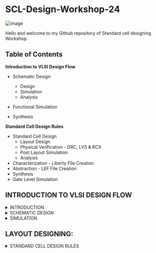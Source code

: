 # SCL-Design-Workshop-24

![image](https://github.com/Tawfeeq2507/SCL-Design-Workshop-24/assets/142083027/b76430f9-a1a2-4d99-bb7d-5af8c24bd7db) 

Hello and welcome to my Github repository of Standard cell designing Workshop.

## Table of Contents

**Introduction to VLSI Design Flow**
+ Schematic Design
  - Design
  - Simulation
  - Analysis

+ Functional Simulation
+ Synthesis

**Standard Cell Design Rules**
+ Standard Cell Design
  - Layout Design
  - Physical Verification - DRC, LVS & RCX
  - Post Layout Simulation
  - Analysis
+ Characterization - Liberty File Creation
+ Abstraction - LEF File Creation
+ Synthesis
+ Gate Level Simulation
 
## INTRODUCTION TO VLSI DESIGN FLOW
<details>
<summary> INTRODUCTION </summary>
In VLSI Design flow we have two types of Design flows:

1) ASIC - **Application Specific Integrated Circuits** 
2) GPIC - **General Purpose Integrated Circuits**

**Difference Between ASIC and GPIC**

![image](https://github.com/Tawfeeq2507/SCL-Design-Workshop-24/assets/142083027/83f03318-062d-4af0-94dc-02ff1d90112e)

**Design Styles**
In Design flow we have Different Styles of Designing:

![image](https://github.com/Tawfeeq2507/SCL-Design-Workshop-24/assets/142083027/94284881-f70a-4744-8367-b72f15a2052a)

1) **Full Custom Design:** we start designing from the Transistor Level with advantages as very high time and high performance as each and every parameter can be modified.
2) **Semi Custom Design:** under semi custom design we have:
- Standard Cell Based Design.
- Gate Array Based Design.
- FPGA Based Design. 

In this workshop we focus only on the Standard Cell Based Designing.

</details>

<details>
<summary>SCHEMATIC DESIGN</summary>

In Schematic Design we Design the schematic of the Gates using Transistors and we Design these using the CMOS logic where we have pull up network and a pulldown Network and Name them according to the Industrial Standard Naming of Cells:

![image](https://github.com/Tawfeeq2507/SCL-Design-Workshop-24/assets/142083027/c15de560-6f99-449f-88b0-17e1143bbc58)

**DESIGNS**

1) INV1X1:

![image](https://github.com/Tawfeeq2507/SCL-Design-Workshop-24/assets/142083027/73489db2-e708-4177-8c47-1cf8f1dc89f5)

![image](https://github.com/Tawfeeq2507/SCL-Design-Workshop-24/assets/142083027/db816eef-2f94-4684-8c97-c3b5be31ef77)

Similarly we can design schematic for higher Driving Strength:

**Driving Strength:**
Driving Strength means "driving capacity" of the logic gate, ie if we have 4 NANDS connected to our logic gate to drive them we need wud need enuff driving strength which will lead to the formation of channel in them.The driving strength of a standard cell is determined by various factors including the size and layout of transistors within the cell, the power supply voltage, and the load capacitance it needs to drive. Cells with higher driving strength can handle larger loads and are typically used in critical paths of the design where timing and signal integrity are crucial.
   
2) INV1X2:
we increase the aspect ratio twice to get double the driving rate

![image](https://github.com/Tawfeeq2507/SCL-Design-Workshop-24/assets/142083027/3edc6c5d-dbcd-43cc-bc15-4148dfc3b022)

![image](https://github.com/Tawfeeq2507/SCL-Design-Workshop-24/assets/142083027/a64ff788-03e4-4a9f-a53b-78db42910489)

3) INV1X3:

![image](https://github.com/Tawfeeq2507/SCL-Design-Workshop-24/assets/142083027/1c732e48-20b9-46b4-91c2-d8fa0ea080c5)

![image](https://github.com/Tawfeeq2507/SCL-Design-Workshop-24/assets/142083027/165490fd-ed9f-46bc-b27a-64a5c7cd18cd)

4) INV1X4:

![image](https://github.com/Tawfeeq2507/SCL-Design-Workshop-24/assets/142083027/819190c1-a541-4083-8655-f4168150efc3)

![image](https://github.com/Tawfeeq2507/SCL-Design-Workshop-24/assets/142083027/b9b923e4-2248-4a85-b1da-72cc6e1d3fab)

5) NAND2X1:

![image](https://github.com/Tawfeeq2507/SCL-Design-Workshop-24/assets/142083027/1c592579-aea3-4579-b527-87ead55dc2fb)

6) NAND2X2:

![image](https://github.com/Tawfeeq2507/SCL-Design-Workshop-24/assets/142083027/82206417-7edc-40c9-baa4-242ec03b98a8)

7) NOR2X1:

![image](https://github.com/Tawfeeq2507/SCL-Design-Workshop-24/assets/142083027/0a1f6879-ed29-416a-9ae4-6212c836543f)

![image](https://github.com/Tawfeeq2507/SCL-Design-Workshop-24/assets/142083027/d515f451-f54d-4839-8f77-0fe991324f73)


8) NOR2X2:

![image](https://github.com/Tawfeeq2507/SCL-Design-Workshop-24/assets/142083027/1e14ac8e-689d-485b-8bcd-72ee286abbe2)

![image](https://github.com/Tawfeeq2507/SCL-Design-Workshop-24/assets/142083027/1b8fe776-f849-4ab1-87b4-7f5af4fe606f)

9) AND2X1:

![image](https://github.com/Tawfeeq2507/SCL-Design-Workshop-24/assets/142083027/4877bbd2-38f1-4dd3-b17e-4d66954dee5e)

![image](https://github.com/Tawfeeq2507/SCL-Design-Workshop-24/assets/142083027/a8c37e36-4d1d-45b2-853d-ea0b85918220)

10) AND2X2:

![image](https://github.com/Tawfeeq2507/SCL-Design-Workshop-24/assets/142083027/c8938b0c-9ef9-47bb-b172-569136ec65e8)

![image](https://github.com/Tawfeeq2507/SCL-Design-Workshop-24/assets/142083027/f603563d-e8ca-417d-b0e2-712887564320)

11) OR2X1:

![image](https://github.com/Tawfeeq2507/SCL-Design-Workshop-24/assets/142083027/2b4df79d-76be-4385-80f9-c15cb07a11c9)

![image](https://github.com/Tawfeeq2507/SCL-Design-Workshop-24/assets/142083027/f67ccc4a-ccb9-4386-9502-2426d6d9f791)

12) OR2X2:

![image](https://github.com/Tawfeeq2507/SCL-Design-Workshop-24/assets/142083027/fe501b98-8431-4f1b-ba54-e69fd2d0eda4)

![image](https://github.com/Tawfeeq2507/SCL-Design-Workshop-24/assets/142083027/c6cd8a76-8cf7-49b6-85f3-edad898b3ab6)

</details>

<details>
<summary> SIMULATION </summary>

For Simulating the Designed Schematic designs we will Follow the steps given Below:

STEP 1:

Create a Cellview Symbol of the Designed Schematic with required Input and Output pins Generated.

STEP 2: 

Create a new TEST file to test simulate and test the Schematics we designed, create instance and select the required Symbol from the Your library created.

STEP 3:

we now Add the VDC, GND, CAPACITOR OF 10f Farad  and required Input Voltages and connect them to the respective Inputs and Outputs and create a Pin Vout from which we will generate our Output of the Schematic Design.

STEP 4:

We now perform Transient Analysis and select the outputs from the plot as the inputs and ouputs to be plotted.

</details>

## LAYOUT DESIGNING:

<details>
<summary> STANDARD CELL DESIGN RULES </summary>

Before Designing the Layout there are certain Standard Cell Design Rules that needs to followed by the Designer, The Rules are :

There are 3 Considerations In the Standard Cell Designing which are the **Height, track, Pitch**.

+ Keep Fixed Spacing Between the **HORIZONTAL** and **VERTICAL** gridlines.
+ **Height** of the Track Should be **Fixed**.
+ Metal to Metal connection Via **Contact** are always centered  to crossing.
+ Different Schemes Used in defininf the Pitch Size which are:
  - LINE TO LINE:

    ![image](https://github.com/Tawfeeq2507/SCL-Design-Workshop-24/assets/142083027/cc29a5f6-4543-4a4d-9309-472ac8f6652a)

    Using LINE TO LINE we Have Advantage of using less area but Disadvantage is that we have the Cells Densily Packed with very few spaces left which will lead to it Having very HIGH Routing Grid Density.
    
  - LINE TO VIA:

    ![image](https://github.com/Tawfeeq2507/SCL-Design-Workshop-24/assets/142083027/8c3fd147-e6e2-4aed-b80c-81ca1eaee29e)

    We Have A DRC Error when it comes to using LINE TO VIA.
    
  - VIA TO VIA:
 
    ![image](https://github.com/Tawfeeq2507/SCL-Design-Workshop-24/assets/142083027/792a26aa-007f-4cb1-9eb1-4e84169d8045)

    Using VIA TO VIA During Global routing we have enough spacing to Route without DRC Error.
    
+ Via Pin Positioning : Always place Via Pins on the crossing points of the grid.
+ VDD RAIL - Generally (3-5) Times The minimum width of the Metal1. VDD and GND rail lines are used to provide adequate Current to all the Cells in the ROW.

![image](https://github.com/Tawfeeq2507/SCL-Design-Workshop-24/assets/142083027/ed4c3b92-0caa-4780-8781-e056faaf3508)

+ N-well extension outside the PR Boundary: N-well is extended to That the N-Well of the Neighboring PMOS cells **Merges** giving a Common N-well.
+ PR Boundary: This Gives the Size of the Cell. Its Height is Taken from Centre of VDD and GND rail line and width By excluding the Extentions. 
+ Outside PR Boundary the VDD and GND rails are Extended which helps to **abut** the neighboring Cells Automatically.

![image](https://github.com/Tawfeeq2507/SCL-Design-Workshop-24/assets/142083027/85461aaf-e0d5-4705-bad7-33f90c31a02b)

+ Spacing between and n/p type active region is to provide spacing/isolation Between Neighboring standard cell MOS devices.

Other than these we also take Care of the **LAMBDA RULES** which play an important Role in Providing No **DRC ERRORS**.

</details>









 


















